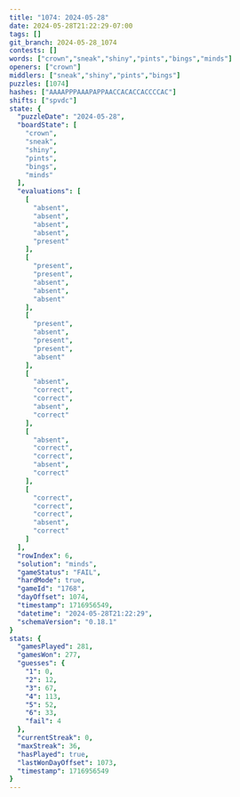 ```yaml
---
title: "1074: 2024-05-28"
date: 2024-05-28T21:22:29-07:00
tags: []
git_branch: 2024-05-28_1074
contests: []
words: ["crown","sneak","shiny","pints","bings","minds"]
openers: ["crown"]
middlers: ["sneak","shiny","pints","bings"]
puzzles: [1074]
hashes: ["AAAAPPPAAAPAPPAACCACACCACCCCAC"]
shifts: ["spvdc"]
state: {
  "puzzleDate": "2024-05-28",
  "boardState": [
    "crown",
    "sneak",
    "shiny",
    "pints",
    "bings",
    "minds"
  ],
  "evaluations": [
    [
      "absent",
      "absent",
      "absent",
      "absent",
      "present"
    ],
    [
      "present",
      "present",
      "absent",
      "absent",
      "absent"
    ],
    [
      "present",
      "absent",
      "present",
      "present",
      "absent"
    ],
    [
      "absent",
      "correct",
      "correct",
      "absent",
      "correct"
    ],
    [
      "absent",
      "correct",
      "correct",
      "absent",
      "correct"
    ],
    [
      "correct",
      "correct",
      "correct",
      "absent",
      "correct"
    ]
  ],
  "rowIndex": 6,
  "solution": "minds",
  "gameStatus": "FAIL",
  "hardMode": true,
  "gameId": "1768",
  "dayOffset": 1074,
  "timestamp": 1716956549,
  "datetime": "2024-05-28T21:22:29",
  "schemaVersion": "0.18.1"
}
stats: {
  "gamesPlayed": 281,
  "gamesWon": 277,
  "guesses": {
    "1": 0,
    "2": 12,
    "3": 67,
    "4": 113,
    "5": 52,
    "6": 33,
    "fail": 4
  },
  "currentStreak": 0,
  "maxStreak": 36,
  "hasPlayed": true,
  "lastWonDayOffset": 1073,
  "timestamp": 1716956549
}
---
```

<!-- more -->

